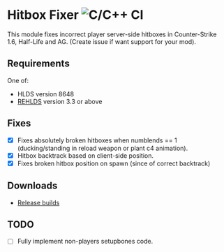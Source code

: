 # Hitbox Fixer ![C/C++ CI](https://github.com/Garey27/hitbox_fixer/workflows/CMake/badge.svg)
This module fixes incorrect player server-side hitboxes in Counter-Strike 1.6, Half-Life and AG. (Create issue if want support for your mod).
## Requirements
One of:
* HLDS version 8648 
* [REHLDS](https://github.com/dreamstalker/rehlds/releases) version 3.3 or above 
## Fixes
- [x] Fixes absolutely broken hitboxes when numblends == 1 (ducking/standing in reload weapon or plant c4 animation).
- [x] Hitbox backtrack based on client-side position.
- [x] Fixes broken hitbox position on spawn (since of correct backtrack)
## Downloads
* [Release builds](https://github.com/Garey27/hitbox_fixer/releases)
## TODO
- [ ] Fully implement non-players setupbones code.
